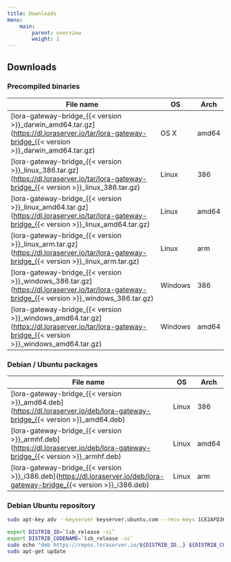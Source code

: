 ```yaml
---
title: Downloads
menu:
    main:
        parent: overview
        weight: 2
---
```


## Downloads

### Precompiled binaries

| File name                                                                                                                                         | OS      | Arch  |
| ------------------------------------------------------------------------------------------------------------------------------------------------- | ------- | ----- |
| [lora-gateway-bridge_{{< version >}}_darwin_amd64.tar.gz](https://dl.loraserver.io/tar/lora-gateway-bridge_{{< version >}}_darwin_amd64.tar.gz)   | OS X    | amd64 |
| [lora-gateway-bridge_{{< version >}}_linux_386.tar.gz](https://dl.loraserver.io/tar/lora-gateway-bridge_{{< version >}}_linux_386.tar.gz)         | Linux   | 386   |
| [lora-gateway-bridge_{{< version >}}_linux_amd64.tar.gz](https://dl.loraserver.io/tar/lora-gateway-bridge_{{< version >}}_linux_amd64.tar.gz)     | Linux   | amd64 |
| [lora-gateway-bridge_{{< version >}}_linux_arm.tar.gz](https://dl.loraserver.io/tar/lora-gateway-bridge_{{< version >}}_linux_arm.tar.gz)         | Linux   | arm   |
| [lora-gateway-bridge_{{< version >}}_windows_386.tar.gz](https://dl.loraserver.io/tar/lora-gateway-bridge_{{< version >}}_windows_386.tar.gz)     | Windows | 386   |
| [lora-gateway-bridge_{{< version >}}_windows_amd64.tar.gz](https://dl.loraserver.io/tar/lora-gateway-bridge_{{< version >}}_windows_amd64.tar.gz) | Windows | amd64 |

### Debian / Ubuntu packages

| File name                                                                                                                   | OS      | Arch  |
| ----------------------------------------------------------------------------------------------------------------------------| ------- | ----- |
| [lora-gateway-bridge_{{< version >}}_amd64.deb](https://dl.loraserver.io/deb/lora-gateway-bridge_{{< version >}}_amd64.deb) | Linux   | 386   |
| [lora-gateway-bridge_{{< version >}}_armhf.deb](https://dl.loraserver.io/deb/lora-gateway-bridge_{{< version >}}_armhf.deb) | Linux   | amd64 |
| [lora-gateway-bridge_{{< version >}}_i386.deb](https://dl.loraserver.io/deb/lora-gateway-bridge_{{< version >}}_i386.deb)   | Linux   | arm   |

### Debian Ubuntu repository

```bash
sudo apt-key adv --keyserver keyserver.ubuntu.com --recv-keys 1CE2AFD36DBCCA00

export DISTRIB_ID=`lsb_release -si`
export DISTRIB_CODENAME=`lsb_release -sc`
sudo echo "deb https://repos.loraserver.io/${DISTRIB_ID,,} ${DISTRIB_CODENAME} testing" | sudo tee /etc/apt/sources.list.d/loraserver.list
sudo apt-get update
```
